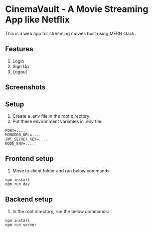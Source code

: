 # CinemaVault - A Movie Streaming App like Netflix
This is a web app for streaming movies built using MERN stack.

## Features
1. Login
2. Sign Up
3. Logout


## Screenshots


## Setup
1. Create a .env file in the root directory.
2. Put these environment variables in .env file.
```
PORT=....
MONGODB_URL=....
JWT_SECRET_KEY=....
NODE_ENV=....
```

## Frontend setup
1. Move to client folder and run below commands:
```
npm install
npm run dev
```

## Backend setup
1. In the root directory, run the below commands:
```
npm install
npm run server
```
